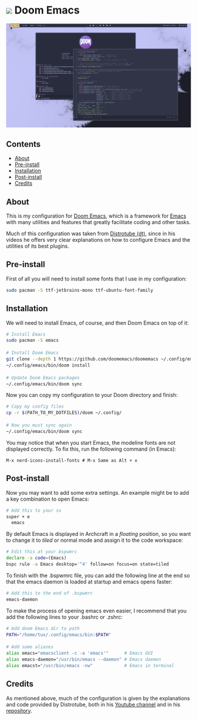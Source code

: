# <picture><img src = "https://skillicons.dev/icons?i=emacs" width = 30px></picture> **Doom Emacs**

<!-- Doom emacs preview -->
<img src="./preview.png">

## Contents
- <a href="http://a.com">About</a>
- <a href="http://a.com">Pre-install</a>
- <a href="http://a.com">Installation</a>
- <a href="http://a.com">Post-install</a>
- <a href="http://a.com">Credits</a>

## About

This is my configuration for <a href="https://github.com/doomemacs/doomemacs">Doom Emacs</a>,
which is a framework for <a href="https://www.gnu.org/software/emacs/">Emacs</a> with many 
utilities and features that greatly facilitate coding and other tasks.

Much of this configuration was taken from <a href="https://www.youtube.com/@DistroTube">Distrotube (dt)</a>,
since in his videos he offers very clear explanations on how to configure Emacs and the 
utilities of its best plugins.

## Pre-install

First of all you will need to install some fonts that I use in my configuration: 

```bash
sudo pacman -S ttf-jetbrains-mono ttf-ubuntu-font-family
```

## Installation

We will need to install Emacs, of course, and then Doom Emacs on top of it:

```bash
# Install Emacs
sudo pacman -S emacs

# Install Doom Emacs
git clone --depth 1 https://github.com/doomemacs/doomemacs ~/.config/emacs
~/.config/emacs/bin/doom install

# Update Doom Emacs packages
~/.config/emacs/bin/doom sync
```

Now you can copy my configuration to your Doom directory and finish:

```bash
# Copy my config files
cp -r $(PATH_TO_MY_DOTFILES)/doom ~/.config/

# Now you must sync again
~/.config/emacs/bin/doom sync
```

You may notice that when you start Emacs, the modeline fonts are not displayed correctly.
To fix this, run the following command (in Emacs): 

```
M-x nerd-icons-install-fonts # M-x Same as Alt + x
```

## Post-install

Now you may want to add some extra settings. An example might be to add a
key combination to open Emacs:

```bash
# Add this to your sx
super + e
  emacs
```

By default Emacs is displayed in Archcraft in a *floating* position, so you want to 
change it to *tiled* or normal mode and assign it to the code workspace:

```bash
# Edit this at your bspwmrc
declare -a code=(Emacs)
bspc rule -a Emacs desktop='^4' follow=on focus=on state=tiled
```

To finish with the .bspwmrc file, you can add the following line at the end so that
the emacs daemon is loaded at startup and emacs opens faster:

```bash
# Add this to the end of .bspwmrc
emacs-daemon
```

To make the process of opening emacs even easier, I recommend that you add the 
following lines to your .bashrc or .zshrc:

```bash
# Add doom Emacs dir to path
PATH="/home/tux/.config/emacs/bin:$PATH"

# Add some aliases
alias emacs="emacsclient -c -a 'emacs'"      # Emacs GUI
alias emacs-daemon="/usr/bin/emacs --daemon" # Emacs daemon
alias emacst="/usr/bin/emacs -nw"            # Emacs in terminal
```

## Credits

As mentioned above, much of the configuration is given by the explanations and 
code provided by Distrotube, both in his <a href="https://www.youtube.com/@DistroTube">Youtube channel</a>
and in his <a href="https://gitlab.com/dwt1">repository</a>.
